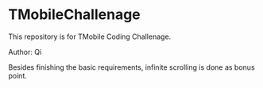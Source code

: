 # TMobileChallenage
This repository is for TMobile Coding Challenage.

Author: Qi

Besides finishing the basic requirements, infinite scrolling is done as bonus point.
